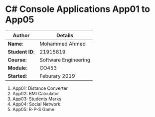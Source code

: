 # C# Console Applications App01 to App05
| Author | Details |
| ---- | ---- |
**Name**: | Mohammed Ahmed  |
**Student ID**: | 21915819 |
**Course:** | Software Engineering |
**Module**: | CO453     |
**Started**: | Feburary 2019 |    

1. App01: Distance Converter
2. App02: BMI Calculator
3. App03: Students Marks
4. App04: Social Network
5. App05: R-P-S Game
